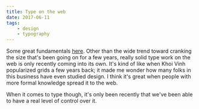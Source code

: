```yaml
---
title: Type on the web
date: 2017-06-11
tags:
    - design
    - typography
---
```



Some great fundamentals [here](https://css-tricks.com/equilateral-triangle-perfect-paragraph/). Other than the wide trend toward cranking the size that's been going on for a few years, really solid type work on the web is only recently coming into its own. It's kind of like when Khoi Vinh popularized grids a few years back; it made me wonder how many folks in this business have even studied design. I think it's great when people with more formal knowledge spread it to the web. 

When it comes to type though, it's only been recently that we've been able to have a real level of control over it.